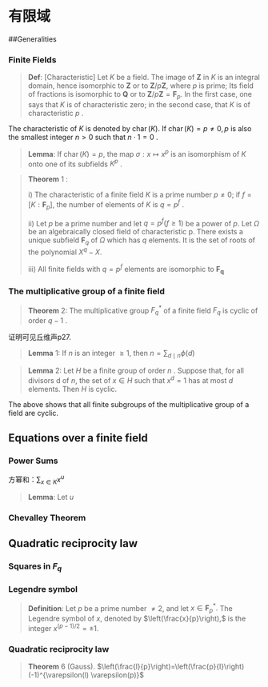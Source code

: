 # 有限域
##Generalities

### Finite Fields

> **Def**: [Characteristic]
> Let $K$ be a field. The image of $\mathbf{Z}$ in $K$ is an integral domain, hence isomorphic to $\mathbf{Z}$ or to $\mathbf{Z} / p \mathbf{Z},$ where $p$ is prime; 
> Its field of fractions is isomorphic to $\mathbf{Q}$ or to $\mathbf{Z} / p \mathbf{Z}=\mathbf{F}_{p}$. In the first case, one says that $K$ is of characteristic zero; in the second case, that $K$ is of characteristic $p$ .

The characteristic of $K$ is denoted by $\operatorname{char}(K) .$ If $\operatorname{char}(K)=p \neq 0, p$ is also the smallest integer $n>0$ such that $n\cdot1=0$ .

> **Lemma**: If $\operatorname{char}(K)=p,$ the map $\sigma : x \mapsto x^{p}$ is an isomorphism of $K$ onto one of its subfields $K^{p}$ .

> **Theorem** 1 :
>
> i) The characteristic of a finite field $K$ is a prime number $p \neq 0 ;$ if $f=\left[K : \mathbf{F}_{p}\right],$ the number of elements of $K$ is $q=p^{f}$ . 
>
> ii) Let $p$ be a prime number and let $q=p^{f}(f \geqslant 1)$ be a power of $p .$ Let $\Omega$  be an algebraically closed field of characteristic p. There exists a unique subfield $\mathbf{F}_{q}$ of $\Omega$ which has $q$ elements. It is the set of roots of the polynomial $X^{q}-X .$ 
>
> iii) All finite fields with $q=p^{f}$ elements are isomorphic to $\mathbf{F}_{\boldsymbol{q}}$

### The multiplicative group of a finite field

> **Theorem** 2: The multiplicative group $F^*_q$ of a finite field $F_q$ is cyclic of order $q-1$ .  

证明可见丘维声p27.

> **Lemma** $1 :$ If $n$ is an integer $\geqslant 1,$ then $n=\sum_{d \mid n} \phi(d)$

> **Lemma** $2 :$ Let $H$ be a finite group of order $n$ . Suppose that, for all divisors d of $n,$ the set of $x \in H$ such that $x^{d}=1$ has at most $d$ elements. Then $H$ is cyclic.

The above shows that all finite subgroups of the multiplicative group of a field are cyclic.

## Equations over a finite field

### Power Sums

方幂和：$\sum_{x\in K}x^u$ 

> **Lemma**: Let $u$ 

### Chevalley Theorem



## Quadratic reciprocity law

### Squares in $F_q$



### Legendre symbol

> **Definition**: Let $p$ be a prime number $\neq 2,$ and let $x \in \mathbf{F}_{p}^{*} .$ The Legendre symbol of $x,$ denoted by $\left(\frac{x}{p}\right),$ is the integer $x^{(p-1) / 2}=\pm 1 .$



### Quadratic reciprocity law

> **Theorem** 6 (Gauss). $\left(\frac{l}{p}\right)=\left(\frac{p}{l}\right) (-1)^{\varepsilon(l) \varepsilon(p)}$



















